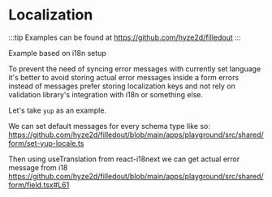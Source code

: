 # Localization

:::tip 
Examples can be found at https://github.com/hyze2d/filledout
:::

Example based on i18n setup

To prevent the need of syncing error messages with currently set language it's better to avoid storing actual error messages inside a form errors instead of messages prefer storing localization keys and not rely on validation library's integration with i18n or something else.

Let's take `yup` as an example.

We can set default messages for every schema type like so:
https://github.com/hyze2d/filledout/blob/main/apps/playground/src/shared/form/set-yup-locale.ts

Then using useTranslation from react-i18next we can get actual error message from i18 
https://github.com/hyze2d/filledout/blob/main/apps/playground/src/shared/form/field.tsx#L61

